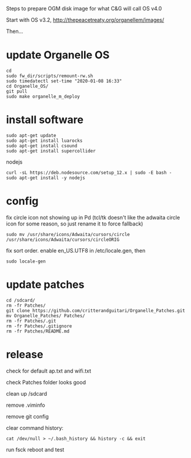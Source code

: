 Steps to prepare OGM disk image for what C&G will call OS v4.0

Start with OS v3.2, http://thepeacetreaty.org/organellem/images/

Then...

# update Organelle OS
    
    cd 
    sudo fw_dir/scripts/remount-rw.sh 
    sudo timedatectl set-time "2020-01-08 16:33"
    cd Organelle_OS/
    git pull
    sudo make organelle_m_deploy
    
# install software

    sudo apt-get update
    sudo apt-get install luarocks
    sudo apt-get install csound
    sudo apt-get install supercollider
    
nodejs

    curl -sL https://deb.nodesource.com/setup_12.x | sudo -E bash -
    sudo apt-get install -y nodejs
    
# config

fix circle icon not showing up in Pd (tcl/tk doesn't like the adwaita circle icon for some reason, so just rename it to force fallback)

    sudo mv /usr/share/icons/Adwaita/cursors/circle /usr/share/icons/Adwaita/cursors/circleORIG

fix sort order.  enable en_US.UTF8 in /etc/locale.gen, then 

    sudo locale-gen

# update patches
        
    cd /sdcard/
    rm -fr Patches/
    git clone https://github.com/critterandguitari/Organelle_Patches.git
    mv Organelle_Patches/ Patches/
    rm -fr Patches/.git
    rm -fr Patches/.gitignore 
    rm -fr Patches/README.md 
   
# release
         
check for default ap.txt and wifi.txt

check Patches folder looks good

clean up /sdcard

remove .viminfo

remove git config

clear command history:

    cat /dev/null > ~/.bash_history && history -c && exit

run fsck
reboot and test
    
    
